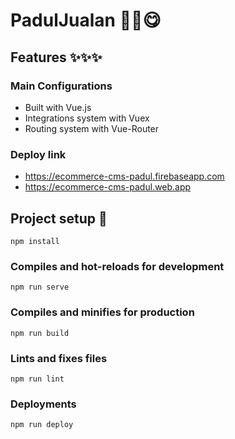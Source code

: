 # PadulJualan ✌🏽😋

## Features ✨✨✨

### Main Configurations

  - Built with Vue.js
  - Integrations system with Vuex
  - Routing system with Vue-Router

### Deploy link

  - https://ecommerce-cms-padul.firebaseapp.com
  - https://ecommerce-cms-padul.web.app

## Project setup 🤯
```
npm install
```

### Compiles and hot-reloads for development
```
npm run serve
```

### Compiles and minifies for production
```
npm run build
```

### Lints and fixes files
```
npm run lint
```
### Deployments
```
npm run deploy
```


